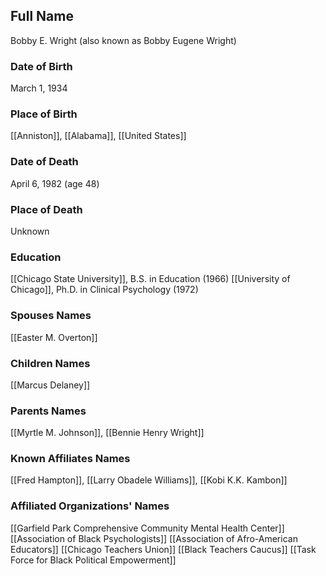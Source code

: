 ## Full Name
Bobby E. Wright (also known as Bobby Eugene Wright)

### Date of Birth
March 1, 1934

### Place of Birth
[[Anniston]], [[Alabama]], [[United States]]

### Date of Death
April 6, 1982 (age 48)

### Place of Death
Unknown

### Education
[[Chicago State University]], B.S. in Education (1966)
[[University of Chicago]], Ph.D. in Clinical Psychology (1972)

### Spouses Names
[[Easter M. Overton]]

### Children Names
[[Marcus Delaney]]

### Parents Names
[[Myrtle M. Johnson]], [[Bennie Henry Wright]]

### Known Affiliates Names
[[Fred Hampton]], [[Larry Obadele Williams]], [[Kobi K.K. Kambon]]

### Affiliated Organizations' Names
[[Garfield Park Comprehensive Community Mental Health Center]]
[[Association of Black Psychologists]]
[[Association of Afro-American Educators]]
[[Chicago Teachers Union]]
[[Black Teachers Caucus]]
[[Task Force for Black Political Empowerment]]
